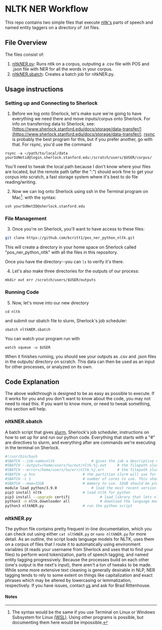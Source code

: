 # NLTK NER Workflow

This repo contains two simple files that execute [nltk's](https://www.nltk.org/index.html) parts of speech and named entity taggers on a directory of .txt files.

## File Overview

The files consist of:

1. [nltkNER.py](nltkNER.py): Runs ntlk on a corpus, outputing a .csv file with 
POS and .json file with NER for all the words in your corpus.
2. [nltkNER.sbatch](nltkNER.sbatch): Creates a batch job for nltkNER.py.

## Usage instructions

### Setting up and Connecting to Sherlock

1. Before we log onto Sherlock, let's make sure we're going to have everything we need there and move inputs/corpus onto Sherlock. For info on transferring data to Sherlock, see:
[https://www.sherlock.stanford.edu/docs/storage/data-transfer/](https://www.sherlock.stanford.edu/docs/storage/data-transfer/). [rsync](https://www.sherlock.stanford.edu/docs/storage/data-transfer/#rsync) is probably the best program for
this, but if you prefer another, go with that. For rsync, you'd use the command 
``` 
rsync -a ~/path/to/local/data yourSUNetid@login.sherlock.stanford.edu:/scratch/users/$USER/corpus/
```
You'll need to tweak the local path because I don't know where your files are located, but the remote path (after the ":") should work fine to get your corpus into scratch, a fast storage system where it's best to do file 
reading/writing.

2. Now we can log onto Sherlock using ssh in the Terminal program on Mac[^1]. with the syntax: 
```
ssh yourSUNetID@sherlock.stanford.edu
```
### File Management

3. Once you're on Sherlock, you'll want to have access to these files:
```bash
git clone https://github.com/bcritt1/pos_ner_python_nltk.git
```

This will create a directory in your home space on Sherlock called "pos_ner_python_nltk" with all the files in this repository.

Once you have the directory--you can ```ls``` to verify it's there.

4. Let's also make three directories for the outputs of our process:
```
mkdir out err /scratch/users/$USER/outputs
```
### Running Code

5. Now, let's move into our new directory
```
cd nltk
```
and submit our sbatch file to slurm, Sherlock's job scheduler: 
```
sbatch nltkNER.sbatch
```
You can watch your program run with
```
watch squeue -u $USER
```
When it finishes running, you should see your outputs as .csv and .json files in the outputs/ 
directory on scratch. This data can then be used as an input for other processes, or analyzed on its own.

## Code Explanation

The above walkthrough is designed to be as easy as possible to execute. If it works for you and you don't want to know about the code, you may not need to read this. If you want to know more, or need to tweak something, this section will 
help.

### nltkNER.sbatch

A batch script that gives [slurm](https://slurm.schedmd.com/pdfs/summary.pdf), Sherlock's job scheduler, instructions on how to set up for and run our python code. Everything that starts with a "#" are directives to slurm, and everything 
after are commands we're executing in the terminal on Sherlock.

```bash
#!/usr/bin/bash
#SBATCH --job-name=nltk					# gives the job a descriptive name that slurm will use
#SBATCH --output=/home/users/%u/out/nltk.%j.out		# the filepath slurm will use for output files. I've configured this so it automatically inserts variables for your username (%u) and the job name (%j) above.
#SBATCH --error=/home/users/%u/err/nltk.%j.err		# the filepath slurm will use for error files. I've configured this so it automatically inserts variables for your username (%u) and the job name (%j) above.
#SBATCH -p hns						# the partition slurm will use for the job. Here it is hns (humanities and sciences), but you can use other partions (sh_part to see which you can access)
#SBATCH -c 1						# number of cores to use. This should be 1 unless you've rewritten the code to run in parallel
#SBATCH --mem=32GB					# memory to use. 32GB should be plenty, but if you're getting a memory error, you can increase
module load python/3.9.0				# load the most recent version of python on Sherlock
pip3 install nltk					# load nltk for python
pip3 install --upgrade certifi				# load library that lets nltk download its language models from the internet
python3 -m nltk.downloader all				# download the language models
python3 nltkNER.py					# run the python script
```

### nltkNER.py

The python file contains pretty frequent in-line documentation, which you can check out using either ```cat nltkNER.py``` or ```nano nltkNER.py``` for more detail. As an outline, the script loads language models for NLTK, uses them on a 
corpus of files that I route it to automatically using environment variables (it reads your username from Sherlock and uses that to find your files) to perform word tokenization, parts of speech tagging, and named entity tagging 
progressively. Because the processes build on each other (one's output is the next's input), there aren't a ton of tweaks to be made. While some more extensive text cleaning is generally desirable in NLP, NER tagging tends to rely to 
some extent on things like capitalization and exact phrases which may be altered by lowercasing or lemmatization, respectively. If you 
have issues, contact [us](mailto:srcc-support@stanford.edu) and ask for Brad Rittenhouse.

 #### Notes

[^1]: The syntax would be the same if you use Terminal on Linux or Windows Subsystem for Linux [(WSL)](https://learn.microsoft.com/en-us/windows/wsl/install). Using other programs is possible, but documenting them here would be 
impossible. 
